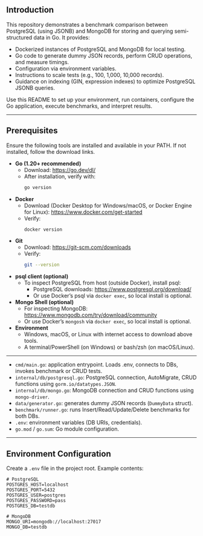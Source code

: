 ## Introduction

This repository demonstrates a benchmark comparison between PostgreSQL (using JSONB) and MongoDB for storing and querying semi-structured data in Go. It provides:

- Dockerized instances of PostgreSQL and MongoDB for local testing.
- Go code to generate dummy JSON records, perform CRUD operations, and measure timings.
- Configuration via environment variables.
- Instructions to scale tests (e.g., 100, 1,000, 10,000 records).
- Guidance on indexing (GIN, expression indexes) to optimize PostgreSQL JSONB queries.

Use this README to set up your environment, run containers, configure the Go application, execute benchmarks, and interpret results.

---

## Prerequisites

Ensure the following tools are installed and available in your PATH. If not installed, follow the download links.

- **Go (1.20+ recommended)**
  - Download: https://go.dev/dl/
  - After installation, verify with:
    ```bash
    go version
    ```
- **Docker**
  - Download (Docker Desktop for Windows/macOS, or Docker Engine for Linux): https://www.docker.com/get-started
  - Verify:
    ```bash
    docker version
    ```
- **Git**
  - Download: https://git-scm.com/downloads
  - Verify:
    ```bash
    git --version
    ```
- **psql client (optional)**
  - To inspect PostgreSQL from host (outside Docker), install psql:
    - PostgreSQL downloads: https://www.postgresql.org/download/
    - Or use Docker’s psql via `docker exec`, so local install is optional.
- **Mongo Shell (optional)**
  - For inspecting MongoDB: https://www.mongodb.com/try/download/community
  - Or use Docker’s `mongosh` via `docker exec`, so local install is optional.
- **Environment**
  - Windows, macOS, or Linux with internet access to download above tools.
  - A terminal/PowerShell (on Windows) or bash/zsh (on macOS/Linux).

---
- `cmd/main.go`: application entrypoint. Loads .env, connects to DBs, invokes benchmark or CRUD tests.
- `internal/db/postgresql.go`: PostgreSQL connection, AutoMigrate, CRUD functions using `gorm.io/datatypes.JSON`.
- `internal/db/mongo.go`: MongoDB connection and CRUD functions using `mongo-driver`.
- `data/generator.go`: generates dummy JSON records (`DummyData` struct).
- `benchmark/runner.go`: runs Insert/Read/Update/Delete benchmarks for both DBs.
- `.env`: environment variables (DB URIs, credentials).
- `go.mod` / `go.sum`: Go module configuration.

---

## Environment Configuration

Create a `.env` file in the project root. Example contents:

```env
# PostgreSQL
POSTGRES_HOST=localhost
POSTGRES_PORT=5432
POSTGRES_USER=postgres
POSTGRES_PASSWORD=pass
POSTGRES_DB=testdb

# MongoDB
MONGO_URI=mongodb://localhost:27017
MONGO_DB=testdb
